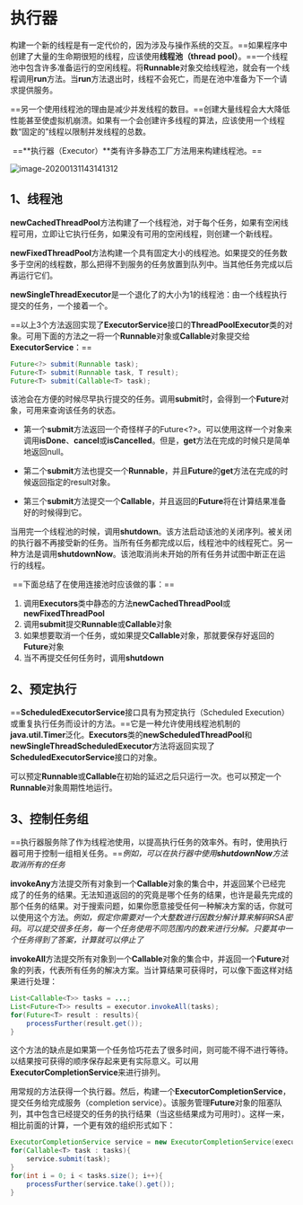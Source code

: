 # 执行器

​	构建一个新的线程是有一定代价的，因为涉及与操作系统的交互。==如果程序中创建了大量的生命期很短的线程，应该使用**线程池（thread pool）**。==一个线程池中包含许多准备运行的空闲线程。将**Runnable**对象交给线程池，就会有一个线程调用**run**方法。当**run**方法退出时，线程不会死亡，而是在池中准备为下一个请求提供服务。

​	==另一个使用线程池的理由是减少并发线程的数目。==创建大量线程会大大降低性能甚至使虚拟机崩溃。如果有一个会创建许多线程的算法，应该使用一个线程数“固定的”线程以限制并发线程的总数。

​	==**执行器（Executor）**类有许多静态工厂方法用来构建线程池。==

![image-20200131143141312](D:\Typora\data\javaSE\多线程\images\8、执行器.assets\image-20200131143141312.png)



## 1、线程池

​	**newCachedThreadPool**方法构建了一个线程池，对于每个任务，如果有空闲线程可用，立即让它执行任务，如果没有可用的空闲线程，则创建一个新线程。

​	**newFixedThreadPool**方法构建一个具有固定大小的线程池。如果提交的任务数多于空闲的线程数，那么把得不到服务的任务放置到队列中。当其他任务完成以后再运行它们。

​	**newSingleThreadExecutor**是一个退化了的大小为1的线程池：由一个线程执行提交的任务，一个接着一个。

​	==以上3个方法返回实现了**ExecutorService**接口的**ThreadPoolExecutor**类的对象。可用下面的方法之一将一个**Runnable**对象或**Callable**对象提交给**ExecutorService**：==

```java
Future<?> submit(Runnable task);
Future<T> submit(Runnable task, T result);
Future<T> submit(Callable<T> task);
```

该池会在方便的时候尽早执行提交的任务。调用**submit**时，会得到一个**Future**对象，可用来查询该任务的状态。

* 第一个**submit**方法返回一个奇怪样子的Future<?>。可以使用这样一个对象来调用**isDone**、**cancel**或**isCancelled**。但是，**get**方法在完成的时候只是简单地返回null。

* 第二个**submit**方法也提交一个**Runnable**，并且**Future**的**get**方法在完成的时候返回指定的result对象。
* 第三个**submit**方法提交一个**Callable**，并且返回的**Future**将在计算结果准备好的时候得到它。

​	当用完一个线程池的时候，调用**shutdown**。该方法启动该池的关闭序列。被关闭的执行器不再接受新的任务。当所有任务都完成以后，线程池中的线程死亡。另一种方法是调用**shutdownNow**。该池取消尚未开始的所有任务并试图中断正在运行的线程。

​	==下面总结了在使用连接池时应该做的事：==

1. 调用**Executors**类中静态的方法**newCachedThreadPool**或**newFixedThreadPool**
2. 调用**submit**提交**Runnable**或**Callable**对象
3. 如果想要取消一个任务，或如果提交**Callable**对象，那就要保存好返回的**Future**对象
4. 当不再提交任何任务时，调用**shutdown**



## 2、预定执行

​	==**ScheduledExecutorService**接口具有为预定执行（Scheduled Execution）或重复执行任务而设计的方法。==它是一种允许使用线程池机制的**java.util.Timer**泛化。**Executors**类的**newScheduledThreadPool**和**newSingleThreadScheduledExecutor**方法将返回实现了**ScheduledExecutorService**接口的对象。

​	可以预定**Runnable**或**Callable**在初始的延迟之后只运行一次。也可以预定一个**Runnable**对象周期性地运行。



## 3、控制任务组

​	==执行器服务除了作为线程池使用，以提高执行任务的效率外。有时，使用执行器可用于控制一组相关任务。==*例如，可以在执行器中使用**shutdownNow**方法取消所有的任务*

​	**invokeAny**方法提交所有对象到一个**Callable**对象的集合中，并返回某个已经完成了的任务的结果。无法知道返回的的究竟是哪个任务的结果，也许是最先完成的那个任务的结果。对于搜索问题，如果你愿意接受任何一种解决方案的话，你就可以使用这个方法。*例如，假定你需要对一个大整数进行因数分解计算来解码RSA密码。可以提交很多任务，每一个任务使用不同范围内的数来进行分解。只要其中一个任务得到了答案，计算就可以停止了*



​	**invokeAll**方法提交所有对象到一个**Callable**对象的集合中，并返回一个**Future**对象的列表，代表所有任务的解决方案。当计算结果可获得时，可以像下面这样对结果进行处理：

```java
List<Callable<T>> tasks = ...;
List<Future<T>> results = executor.invokeAll(tasks);
for(Future<T> result : results){
    processFurther(result.get());
}
```

这个方法的缺点是如果第一个任务恰巧花去了很多时间，则可能不得不进行等待。以结果按可获得的顺序保存起来更有实际意义。可以用**ExecutorCompletionService**来进行排列。

​	用常规的方法获得一个执行器。然后，构建一个**ExecutorCompletionService**，提交任务给完成服务（completion service）。该服务管理**Future**对象的阻塞队列，其中包含已经提交的任务的执行结果（当这些结果成为可用时）。这样一来，相比前面的计算，一个更有效的组织形式如下：

```java
ExecutorCompletionService service = new ExecutorCompletionService(executor);
for(Callable<T> task : tasks){
    service.submit(task);
}
for(int i = 0; i < tasks.size(); i++){
    processFurther(service.take().get());
}
```
















































































